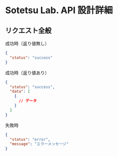# Sotetsu Lab. API 設計詳細

## リクエスト全般

成功時（返り値無し）

```json
{
  "status": "success"
}
```

成功時（返り値あり）

```json
{
  "status": "success",
  "data": [
    {
      // データ
    }
  ]
}
```

失敗時

```json
{
  "status": "error",
  "message": "エラーメッセージ"
}
```
